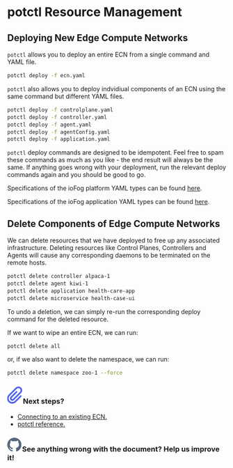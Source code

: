 # potctl Resource Management

## Deploying New Edge Compute Networks

`potctl` allows you to deploy an entire ECN from a single command and YAML file.

```bash
potctl deploy -f ecn.yaml
```

`potctl` also allows you to deploy indvidiual components of an ECN using the same command but different YAML files.

```bash
potctl deploy -f controlplane.yaml
potctl deploy -f controller.yaml
potctl deploy -f agent.yaml
potctl deploy -f agentConfig.yaml
potctl deploy -f application.yaml
```

`potctl` deploy commands are designed to be idempotent. Feel free to spam these commands as much as you like - the end result will always be the same. If anything goes wrong with your deployment, run the relevant deploy commands again and you should be good to go.

Specifications of the ioFog platform YAML types can be found [here](../reference-potctl/reference-control-plane).

Specifications of the ioFog application YAML types can be found [here](../reference-potctl/reference-application).

## Delete Components of Edge Compute Networks

We can delete resources that we have deployed to free up any associated infrastructure. Deleting resources like Control Planes, Controllers and Agents will cause any corresponding daemons to be terminated on the remote hosts.

```bash
potctl delete controller alpaca-1
potctl delete agent kiwi-1
potctl delete application health-care-app
potctl delete microservice health-case-ui
```

To undo a deletion, we can simply re-run the corresponding deploy command for the deleted resource.

If we want to wipe an entire ECN, we can run:

```bash
potctl delete all
```

or, if we also want to delete the namespace, we can run:

```bash
potctl delete namespace zoo-1 --force
```

<aside class="notifications note">
  <h3><img src="/static/images/icos/ico-note.svg" alt=""/>Next steps?</h3>
  <ul>
    <li><a href="../potctl/connect-disconnect">Connecting to an existing ECN.</a></li>
    <li><a href="../reference-potctl/reference-kinds">potctl reference.</a></li>
  </ul>
</aside>

<aside class="notifications contribute">
  <h3><img src="/static/images/icos/ico-github.svg" alt=""/>See anything wrong with the document? Help us improve it!</h3>
  <a href="https://github.com/eclipse-iofog/iofog.org/edit/develop/content/docs/3.0/potctl/resource-management.md"
    target="_blank">
    
  </a>
</aside>
